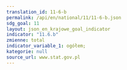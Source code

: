 ```yaml
---
translation_id: 11-6-b
permalink: /api/en/national/11/11-6-b.json
sdg_goal: 11
layout: json_en_krajowe_goal_indicator
indicator: "11.6.b"
zmienne: total
indicator_variable_1: ogółem;
kategorie: null
source_url: www.stat.gov.pl
---
```

